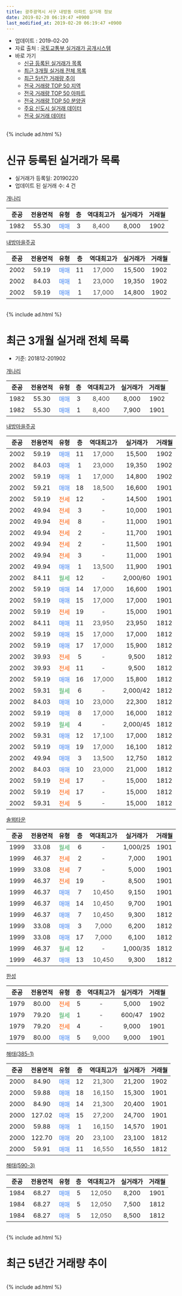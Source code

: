 ```yaml
---
title: 광주광역시 서구 내방동 아파트 실거래 정보
date: 2019-02-20 06:19:47 +0900
last_modified_at: 2019-02-20 06:19:47 +0900
---
```


* 업데이트 : 2019-02-20
* 자료 출처 : [국토교통부 실거래가 공개시스템](http://rt.molit.go.kr)
* 바로 가기
    * [신규 등록된 실거래가 목록](#신규-등록된-실거래가-목록)
    * [최근 3개월 실거래 전체 목록](#최근-3개월-실거래-전체-목록)
    * [최근 5년간 거래량 추이](#최근-5년간-거래량-추이)
    * [전국 거래량 TOP 50 지역](https://inasie.github.io/apt-trade-info/최근-3개월-전국에서-가장-거래가-많이-발생한-지역)
    * [전국 거래량 TOP 50 아파트](https://inasie.github.io/apt-trade-info/최근-3개월-전국에서-가장-거래가-많이-발생한-아파트)
    * [전국 거래량 TOP 50 분양권](https://inasie.github.io/apt-trade-info/최근-3개월-전국에서-가장-거래가-많이-발생한-분양권)
    * [주요 신도시 실거래 데이터](https://inasie.github.io/apt-trade-info/주요-신도시)
    * [전국 실거래 데이터](https://inasie.github.io/apt-trade-info/전국)
<br>
{% include ad.html %}
<br>

# 신규 등록된 실거래가 목록
* 실거래가 등록일: 20190220
* 업데이트 된 실거래 수: 4 건


[개나리](https://search.naver.com/search.naver?query=%EA%B4%91%EC%A3%BC%EA%B4%91%EC%97%AD%EC%8B%9C+%EC%84%9C%EA%B5%AC+%EB%82%B4%EB%B0%A9%EB%8F%99+%EA%B0%9C%EB%82%98%EB%A6%AC)

|준공|전용면적|유형|층|역대최고가|실거래가|거래월|
|:---:|:---:|:---:|:---:|:---:|:---:|:---:|
|1982|55.30|<span style="color:#4285f3">매매</span>|3|<span style="color:#444444">8,400</span>|8,000|1902|

[내방마을주공](https://search.naver.com/search.naver?query=%EA%B4%91%EC%A3%BC%EA%B4%91%EC%97%AD%EC%8B%9C+%EC%84%9C%EA%B5%AC+%EB%82%B4%EB%B0%A9%EB%8F%99+%EB%82%B4%EB%B0%A9%EB%A7%88%EC%9D%84%EC%A3%BC%EA%B3%B5)

|준공|전용면적|유형|층|역대최고가|실거래가|거래월|
|:---:|:---:|:---:|:---:|:---:|:---:|:---:|
|2002|59.19|<span style="color:#4285f3">매매</span>|11|<span style="color:#444444">17,000</span>|15,500|1902|
|2002|84.03|<span style="color:#4285f3">매매</span>|1|<span style="color:#444444">23,000</span>|19,350|1902|
|2002|59.19|<span style="color:#4285f3">매매</span>|1|<span style="color:#444444">17,000</span>|14,800|1902|


<br>
{% include ad.html %}
<br>

# 최근 3개월 실거래 전체 목록
* 기준: 201812-201902


[개나리](https://search.naver.com/search.naver?query=%EA%B4%91%EC%A3%BC%EA%B4%91%EC%97%AD%EC%8B%9C+%EC%84%9C%EA%B5%AC+%EB%82%B4%EB%B0%A9%EB%8F%99+%EA%B0%9C%EB%82%98%EB%A6%AC)

|준공|전용면적|유형|층|역대최고가|실거래가|거래월|
|:---:|:---:|:---:|:---:|:---:|:---:|:---:|
|1982|55.30|<span style="color:#4285f3">매매</span>|3|<span style="color:#444444">8,400</span>|8,000|1902|
|1982|55.30|<span style="color:#4285f3">매매</span>|1|<span style="color:#444444">8,400</span>|7,900|1901|

[내방마을주공](https://search.naver.com/search.naver?query=%EA%B4%91%EC%A3%BC%EA%B4%91%EC%97%AD%EC%8B%9C+%EC%84%9C%EA%B5%AC+%EB%82%B4%EB%B0%A9%EB%8F%99+%EB%82%B4%EB%B0%A9%EB%A7%88%EC%9D%84%EC%A3%BC%EA%B3%B5)

|준공|전용면적|유형|층|역대최고가|실거래가|거래월|
|:---:|:---:|:---:|:---:|:---:|:---:|:---:|
|2002|59.19|<span style="color:#4285f3">매매</span>|11|<span style="color:#444444">17,000</span>|15,500|1902|
|2002|84.03|<span style="color:#4285f3">매매</span>|1|<span style="color:#444444">23,000</span>|19,350|1902|
|2002|59.19|<span style="color:#4285f3">매매</span>|1|<span style="color:#444444">17,000</span>|14,800|1902|
|2002|59.21|<span style="color:#4285f3">매매</span>|18|<span style="color:#444444">18,500</span>|16,600|1901|
|2002|59.19|<span style="color:#ff5a00">전세</span>|12|<span style="color:#444444">-</span>|14,500|1901|
|2002|49.94|<span style="color:#ff5a00">전세</span>|3|<span style="color:#444444">-</span>|10,000|1901|
|2002|49.94|<span style="color:#ff5a00">전세</span>|8|<span style="color:#444444">-</span>|11,000|1901|
|2002|49.94|<span style="color:#ff5a00">전세</span>|2|<span style="color:#444444">-</span>|11,700|1901|
|2002|49.94|<span style="color:#ff5a00">전세</span>|2|<span style="color:#444444">-</span>|11,500|1901|
|2002|49.94|<span style="color:#ff5a00">전세</span>|3|<span style="color:#444444">-</span>|11,000|1901|
|2002|49.94|<span style="color:#4285f3">매매</span>|1|<span style="color:#444444">13,500</span>|11,900|1901|
|2002|84.11|<span style="color:#34a853">월세</span>|12|<span style="color:#444444">-</span>|2,000/60|1901|
|2002|59.19|<span style="color:#4285f3">매매</span>|14|<span style="color:#444444">17,000</span>|16,600|1901|
|2002|59.19|<span style="color:#4285f3">매매</span>|15|<span style="color:#444444">17,000</span>|17,000|1901|
|2002|59.19|<span style="color:#ff5a00">전세</span>|19|<span style="color:#444444">-</span>|15,000|1901|
|2002|84.11|<span style="color:#4285f3">매매</span>|11|<span style="color:#444444">23,950</span>|23,950|1812|
|2002|59.19|<span style="color:#4285f3">매매</span>|15|<span style="color:#444444">17,000</span>|17,000|1812|
|2002|59.19|<span style="color:#4285f3">매매</span>|17|<span style="color:#444444">17,000</span>|15,900|1812|
|2002|39.93|<span style="color:#ff5a00">전세</span>|5|<span style="color:#444444">-</span>|9,500|1812|
|2002|39.93|<span style="color:#ff5a00">전세</span>|11|<span style="color:#444444">-</span>|9,500|1812|
|2002|59.19|<span style="color:#4285f3">매매</span>|16|<span style="color:#444444">17,000</span>|15,800|1812|
|2002|59.31|<span style="color:#34a853">월세</span>|6|<span style="color:#444444">-</span>|2,000/42|1812|
|2002|84.03|<span style="color:#4285f3">매매</span>|10|<span style="color:#444444">23,000</span>|22,300|1812|
|2002|59.19|<span style="color:#4285f3">매매</span>|8|<span style="color:#444444">17,000</span>|16,000|1812|
|2002|59.19|<span style="color:#34a853">월세</span>|4|<span style="color:#444444">-</span>|2,000/45|1812|
|2002|59.31|<span style="color:#4285f3">매매</span>|12|<span style="color:#444444">17,100</span>|17,000|1812|
|2002|59.19|<span style="color:#4285f3">매매</span>|19|<span style="color:#444444">17,000</span>|16,100|1812|
|2002|49.94|<span style="color:#4285f3">매매</span>|3|<span style="color:#444444">13,500</span>|12,750|1812|
|2002|84.03|<span style="color:#4285f3">매매</span>|10|<span style="color:#444444">23,000</span>|21,000|1812|
|2002|59.19|<span style="color:#ff5a00">전세</span>|17|<span style="color:#444444">-</span>|15,000|1812|
|2002|59.19|<span style="color:#ff5a00">전세</span>|17|<span style="color:#444444">-</span>|15,000|1812|
|2002|59.31|<span style="color:#ff5a00">전세</span>|5|<span style="color:#444444">-</span>|15,000|1812|

[솔뫼타운](https://search.naver.com/search.naver?query=%EA%B4%91%EC%A3%BC%EA%B4%91%EC%97%AD%EC%8B%9C+%EC%84%9C%EA%B5%AC+%EB%82%B4%EB%B0%A9%EB%8F%99+%EC%86%94%EB%AB%BC%ED%83%80%EC%9A%B4)

|준공|전용면적|유형|층|역대최고가|실거래가|거래월|
|:---:|:---:|:---:|:---:|:---:|:---:|:---:|
|1999|33.08|<span style="color:#34a853">월세</span>|6|<span style="color:#444444">-</span>|1,000/25|1901|
|1999|46.37|<span style="color:#ff5a00">전세</span>|2|<span style="color:#444444">-</span>|7,000|1901|
|1999|33.08|<span style="color:#ff5a00">전세</span>|7|<span style="color:#444444">-</span>|5,000|1901|
|1999|46.37|<span style="color:#ff5a00">전세</span>|19|<span style="color:#444444">-</span>|8,500|1901|
|1999|46.37|<span style="color:#4285f3">매매</span>|7|<span style="color:#444444">10,450</span>|9,150|1901|
|1999|46.37|<span style="color:#4285f3">매매</span>|14|<span style="color:#444444">10,450</span>|9,700|1901|
|1999|46.37|<span style="color:#4285f3">매매</span>|7|<span style="color:#444444">10,450</span>|9,300|1812|
|1999|33.08|<span style="color:#4285f3">매매</span>|3|<span style="color:#444444">7,000</span>|6,200|1812|
|1999|33.08|<span style="color:#4285f3">매매</span>|17|<span style="color:#444444">7,000</span>|6,100|1812|
|1999|46.37|<span style="color:#34a853">월세</span>|12|<span style="color:#444444">-</span>|1,000/35|1812|
|1999|46.37|<span style="color:#4285f3">매매</span>|13|<span style="color:#444444">10,450</span>|9,300|1812|


<script async src="//pagead2.googlesyndication.com/pagead/js/adsbygoogle.js"></script>
<!-- 기본 -->
<ins class="adsbygoogle"
     style="display:block"
     data-ad-client="ca-pub-2446590836940007"
     data-ad-slot="1659523306"
     data-ad-format="auto"
     data-full-width-responsive="true"></ins>
<script>
(adsbygoogle = window.adsbygoogle || []).push({});
</script>


[한성](https://search.naver.com/search.naver?query=%EA%B4%91%EC%A3%BC%EA%B4%91%EC%97%AD%EC%8B%9C+%EC%84%9C%EA%B5%AC+%EB%82%B4%EB%B0%A9%EB%8F%99+%ED%95%9C%EC%84%B1)

|준공|전용면적|유형|층|역대최고가|실거래가|거래월|
|:---:|:---:|:---:|:---:|:---:|:---:|:---:|
|1979|80.00|<span style="color:#ff5a00">전세</span>|5|<span style="color:#444444">-</span>|5,000|1902|
|1979|79.20|<span style="color:#34a853">월세</span>|1|<span style="color:#444444">-</span>|600/47|1902|
|1979|79.20|<span style="color:#ff5a00">전세</span>|4|<span style="color:#444444">-</span>|9,000|1901|
|1979|80.00|<span style="color:#4285f3">매매</span>|5|<span style="color:#444444">9,000</span>|9,000|1901|

[해태(385-1)](https://search.naver.com/search.naver?query=%EA%B4%91%EC%A3%BC%EA%B4%91%EC%97%AD%EC%8B%9C+%EC%84%9C%EA%B5%AC+%EB%82%B4%EB%B0%A9%EB%8F%99+%ED%95%B4%ED%83%9C%28385-1%29)

|준공|전용면적|유형|층|역대최고가|실거래가|거래월|
|:---:|:---:|:---:|:---:|:---:|:---:|:---:|
|2000|84.90|<span style="color:#4285f3">매매</span>|12|<span style="color:#444444">21,300</span>|21,200|1902|
|2000|59.88|<span style="color:#4285f3">매매</span>|18|<span style="color:#444444">16,150</span>|15,300|1901|
|2000|84.90|<span style="color:#4285f3">매매</span>|14|<span style="color:#444444">21,300</span>|20,400|1901|
|2000|127.02|<span style="color:#4285f3">매매</span>|15|<span style="color:#444444">27,200</span>|24,700|1901|
|2000|59.88|<span style="color:#4285f3">매매</span>|1|<span style="color:#444444">16,150</span>|14,570|1901|
|2000|122.70|<span style="color:#4285f3">매매</span>|20|<span style="color:#444444">23,100</span>|23,100|1812|
|2000|59.91|<span style="color:#4285f3">매매</span>|11|<span style="color:#444444">16,550</span>|16,550|1812|

[해태(590-3)](https://search.naver.com/search.naver?query=%EA%B4%91%EC%A3%BC%EA%B4%91%EC%97%AD%EC%8B%9C+%EC%84%9C%EA%B5%AC+%EB%82%B4%EB%B0%A9%EB%8F%99+%ED%95%B4%ED%83%9C%28590-3%29)

|준공|전용면적|유형|층|역대최고가|실거래가|거래월|
|:---:|:---:|:---:|:---:|:---:|:---:|:---:|
|1984|68.27|<span style="color:#4285f3">매매</span>|5|<span style="color:#444444">12,050</span>|8,200|1901|
|1984|68.27|<span style="color:#4285f3">매매</span>|5|<span style="color:#444444">12,050</span>|7,500|1812|
|1984|68.27|<span style="color:#4285f3">매매</span>|5|<span style="color:#444444">12,050</span>|8,500|1812|


<br>
{% include ad.html %}
<br>

# 최근 5년간 거래량 추이


<div style="width:100%;">
    <canvas id="deal_progress" height="200"></canvas>
</div>

<script>
new Chart(document.getElementById("deal_progress"), {
    type: 'line',
    data: {
        labels: ['201402','201403','201404','201405','201406','201407','201408','201409','201410','201411','201412','201501','201502','201503','201504','201505','201506','201507','201508','201509','201510','201511','201512','201601','201602','201603','201604','201605','201606','201607','201608','201609','201610','201611','201612','201701','201702','201703','201704','201705','201706','201707','201708','201709','201710','201711','201712','201801','201802','201803','201804','201805','201806','201807','201808','201809','201810','201811','201812','201901','201902'],
        datasets: [{
            label: '매매',
            pointRadius: 1,
            data: [16, 12, 21, 9, 10, 21, 14, 11, 21, 6, 19, 22, 11, 31, 17, 12, 6, 14, 13, 8, 11, 10, 6, 11, 18, 18, 14, 10, 15, 12, 27, 11, 21, 18, 13, 12, 24, 16, 11, 17, 15, 15, 15, 13, 15, 12, 15, 11, 10, 21, 19, 22, 15, 18, 22, 12, 23, 9, 18, 13, 5],
            borderColor: "rgba(255, 201, 14, 1)",
            backgroundColor: "rgba(255, 201, 14, 0.5)",
            fill: false,
            lineTension: 0
        },{
            label: '전월세',
            pointRadius: 1,
            data: [12, 12, 9, 6, 8, 11, 7, 10, 9, 13, 9, 7, 8, 16, 14, 12, 13, 6, 7, 9, 11, 5, 6, 5, 14, 15, 6, 7, 13, 11, 8, 8, 12, 8, 5, 5, 11, 5, 8, 3, 9, 6, 6, 4, 4, 10, 5, 10, 8, 7, 6, 6, 11, 7, 9, 8, 7, 7, 8, 13, 2],
            borderColor: "rgba(0, 141, 185, 1)",
            backgroundColor: "rgba(0, 141, 185, 0.5)",
            fill: false,
            lineTension: 0
        }
        ]
    },
    options: {
        responsive: true,
        title: {
            display: false
        },
        tooltips: {
            mode: 'index',
            intersect: false
        },
        hover: {
            mode: 'nearest',
            intersect: true
        },
        scales: {
            xAxes: [{
                display: true,
                scaleLabel: {
                    display: true,
                    labelString: '년/월'
                }
            }],
            yAxes: [{
                display: true,
                ticks: {
                    suggestedMin: 0,
                },
                scaleLabel: {
                    display: true,
                    labelString: '실거래 수'
                }
            }]
        }
    }
});

</script>


<br>
{% include ad.html %}
<br>

